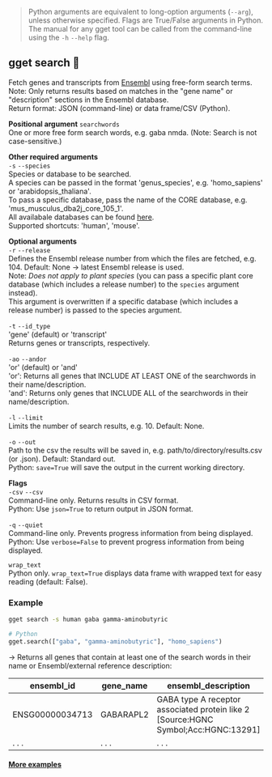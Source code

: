 > Python arguments are equivalent to long-option arguments (`--arg`), unless otherwise specified. Flags are True/False arguments in Python. The manual for any gget tool can be called from the command-line using the `-h` `--help` flag.  
## gget search 🔎
Fetch genes and transcripts from [Ensembl](https://www.ensembl.org/) using free-form search terms.   
Note: Only returns results based on matches in the "gene name" or "description" sections in the Ensembl database.  
Return format: JSON (command-line) or data frame/CSV (Python).

**Positional argument**
`searchwords`   
One or more free form search words, e.g. gaba nmda. (Note: Search is not case-sensitive.)

**Other required arguments**   
`-s` `--species`  
Species or database to be searched.  
A species can be passed in the format 'genus_species', e.g. 'homo_sapiens' or 'arabidopsis_thaliana'.  
To pass a specific database, pass the name of the CORE database, e.g. 'mus_musculus_dba2j_core_105_1'.  
All availabale databases can be found [here](http://ftp.ensembl.org/pub).  
Supported shortcuts: 'human', 'mouse'. 

**Optional arguments**  
`-r` `--release`   
Defines the Ensembl release number from which the files are fetched, e.g. 104. Default: None -> latest Ensembl release is used.  
Note: *Does not apply to plant species* (you can pass a specific plant core database (which includes a release number) to the `species` argument instead).  
This argument is overwritten if a specific database (which includes a release number) is passed to the species argument.   

`-t` `--id_type`  
'gene' (default) or 'transcript'  
Returns genes or transcripts, respectively.

`-ao` `--andor`  
'or' (default) or 'and'  
'or': Returns all genes that INCLUDE AT LEAST ONE of the searchwords in their name/description.  
'and': Returns only genes that INCLUDE ALL of the searchwords in their name/description.

`-l` `--limit`   
Limits the number of search results, e.g. 10. Default: None.  

`-o` `--out`  
Path to the csv the results will be saved in, e.g. path/to/directory/results.csv (or .json). Default: Standard out.   
Python: `save=True` will save the output in the current working directory.

**Flags**  
`-csv` `--csv`  
Command-line only. Returns results in CSV format.  
Python: Use `json=True` to return output in JSON format.

`-q` `--quiet`   
Command-line only. Prevents progress information from being displayed.  
Python: Use `verbose=False` to prevent progress information from being displayed. 

`wrap_text`  
Python only. `wrap_text=True` displays data frame with wrapped text for easy reading (default: False).  
 
    
    
### Example
```bash
gget search -s human gaba gamma-aminobutyric
```
```python
# Python
gget.search(["gaba", "gamma-aminobutyric"], "homo_sapiens")
```
&rarr; Returns all genes that contain at least one of the search words in their name or Ensembl/external reference description:

| ensembl_id     | gene_name     | ensembl_description     | ext_ref_description        | biotype | url |
| -------------- |-------------------------| ------------------------| -------------- | ----------|-----|
| ENSG00000034713| GABARAPL2 | 	GABA type A receptor associated protein like 2 [Source:HGNC Symbol;Acc:HGNC:13291] | GABA type A receptor associated protein like 2 | protein_coding | https://uswest.ensembl.org/homo_sapiens/Gene/Summary?g=ENSG00000034713 |
| . . .            | . . .                     | . . .                     | . . .            | . . .       | . . . |
    
#### [More examples](https://github.com/pachterlab/gget_examples)
